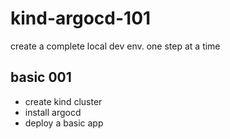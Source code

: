 # kind-argocd-101

create a complete local dev env. one step at a time


## basic 001
- create kind cluster
- install argocd
- deploy a basic app 


